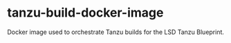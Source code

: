 # tanzu-build-docker-image

Docker image used to orchestrate Tanzu builds for the LSD Tanzu Blueprint.

